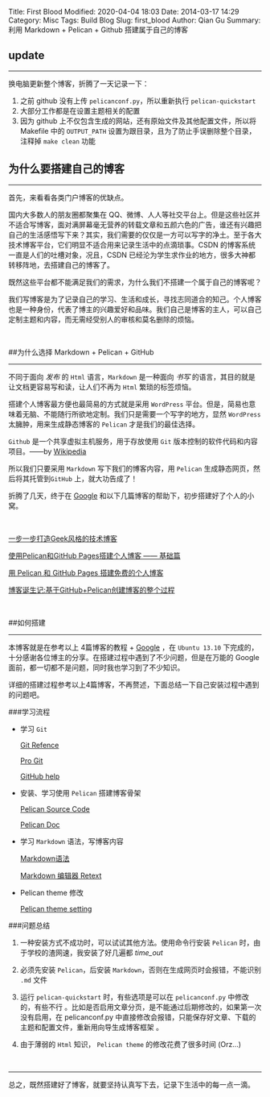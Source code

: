 Title: First Blood
Modified: 2020-04-04 18:03
Date: 2014-03-17 14:29
Category: Misc
Tags: Build Blog
Slug: first_blood
Author: Qian Gu
Summary: 利用 Markdown + Pelican + Github 搭建属于自己的博客

## update
* * *

换电脑更新整个博客，折腾了一天记录一下：
1. 之前 github 没有上传 `pelicanconf.py`，所以重新执行 `pelican-quickstart`
2. 大部分工作都是在设置主题相关的配置
3. 因为 github 上不仅包含生成的网站，还有原始文件及其他配置文件，所以将 Makefile 中的 `OUTPUT_PATH` 设置为跟目录，且为了防止手误删除整个目录，注释掉 `make clean` 功能

## 为什么要搭建自己的博客
* * *

首先，来看看各类门户博客的优缺点。

国内大多数人的朋友圈都聚集在 QQ、微博、人人等社交平台上。但是这些社区并不适合写博客，面对满屏幕毫无营养的转载文章和五颜六色的广告，谁还有兴趣把自己的生活感悟写下来？其实，我们需要的仅仅是一方可以写字的净土。至于各大技术博客平台，它们明显不适合用来记录生活中的点滴琐事。CSDN 的博客系统一直是人们的吐槽对象，况且，CSDN 已经沦为学生求作业的地方，很多大神都转移阵地，去搭建自己的博客了。

既然这些平台都不能满足我们的需求，为什么我们不搭建一个属于自己的博客呢？

我们写博客是为了记录自己的学习、生活和成长，寻找志同道合的知己。个人博客也是一种身份，代表了博主的兴趣爱好和品味。我们自己是博客的主人，可以自己定制主题和内容，而无需经受别人的审核和莫名删除的烦恼。

<br/>

##为什么选择 Markdown + Pelican + GitHub
 * * *
 
不同于面向 *发布* 的 `Html` 语言，`Markdown` 是一种面向 *书写* 的语言，其目的就是让文档更容易写和读，让人们不再为 `Html` 繁琐的标签烦恼。
 
搭建个人博客最方便也最简易的方式就是采用 `WordPress` 平台。但是，简易也意味着无脑、不能随行所欲地定制。我们只是需要一个写字的地方，显然 `WordPress` 太臃肿，用来生成静态博客的 `Pelican` 才是我们的最佳选择。

`Github` 是一个共享虚拟主机服务，用于存放使用 `Git` 版本控制的软件代码和内容项目。——by [Wikipedia][Wiki]

所以我们只要采用 `Markdown` 写下我们的博客内容，用 `Pelican` 生成静态网页，然后将其托管到`GitHub` 上，就大功告成了！

折腾了几天，终于在 [Google][G] 和以下几篇博客的帮助下，初步搭建好了个人的小窝。

<br>

[一步一步打造Geek风格的技术博客][blog1]

[使用Pelican和GitHub Pages搭建个人博客 —— 基础篇][blog2]

[用 Pelican 和 GitHub Pages 搭建免费的个人博客][blog3]

[博客诞生记:基于GitHub+Pelican创建博客的整个过程][blog4]

[Wiki]: http://zh.wikipedia.org/wiki/GitHub
[G]: https://www.google.com.hk
[blog1]: http://www.lizherui.com/pages/2013/08/17/build_blog.html
[blog2]: http://www.xycoding.com/articles/2013/11/21/blog-create/
[blog3]: http://www.dongxf.com/3_Build_Personal_Blog_With_Pelican_And_GitHub_Pages.html
[blog4]: http://frantic1048.com/bo-ke-dan-sheng-ji-ji-yu-githubpelicanchuang-jian-bo-ke-de-zheng-ge-guo-cheng.html

<br>

##如何搭建
* * *

本博客就是在参考以上 4篇博客的教程 + [Google][G] ，在 `Ubuntu 13.10` 下完成的，十分感谢各位博主的分享。在搭建过程中遇到了不少问题，但是在万能的 Google 面前，都一切都不是问题，同时我也学习到了不少知识。

详细的搭建过程参考以上4篇博客，不再赘述，下面总结一下自己安装过程中遇到的问题吧。

###学习流程

+ 学习 `Git`

    [Git Refence][Gitref]
    
    [Pro Git][PG]
    
    [GitHub help][GH]
    
+ 安装、学习使用 `Pelican` 搭建博客骨架

    [Pelican Source Code][PS]
    
    [Pelican Doc][PD]
    
+ 学习 `Markdown` 语法，写博客内容

    [Markdown语法][M]
    
    [Markdown 编辑器 Retext][R]

+ Pelican theme</code> 修改

    [Pelican theme setting][Psetting]
    
[Gitref]: http://gitref.org/
[PG]: http://git-scm.com/book
[GH]: https://help.github.com/
[PS]: https://github.com/getpelican/pelican
[PD]: http://docs.getpelican.com/en/latest/
[M]: http://wowubuntu.com/markdown/#hr
[R]: http://sourceforge.net/projects/retext/
[Psetting]: http://docs.getpelican.com/en/latest/settings.html#themes

###问题总结

1. 一种安装方式不成功时，可以试试其他方法。使用命令行安装 `Pelican` 时，由于学校的渣网速，我安装了好几遍都 *time_out*

2. 必须先安装 `Pelican`，后安装 `Markdown`，否则在生成网页时会报错，不能识别 `.md` 文件

3. 运行 `pelican-quickstart` 时，有些选项是可以在 `pelicanconf.py` 中修改的，有些不行 。比如是否启用文章分页，是不能通过后期修改的，如果第一次没有启用，在 pelicanconf.py 中直接修改会报错，只能保存好文章、下载的主题和配置文件，重新用向导生成博客框架 。

4. 由于薄弱的 `Html` 知识， `Pelican theme` 的修改花费了很多时间 (Orz...)

<br>

* * *

总之，既然搭建好了博客，就要坚持认真写下去，记录下生活中的每一点一滴。

